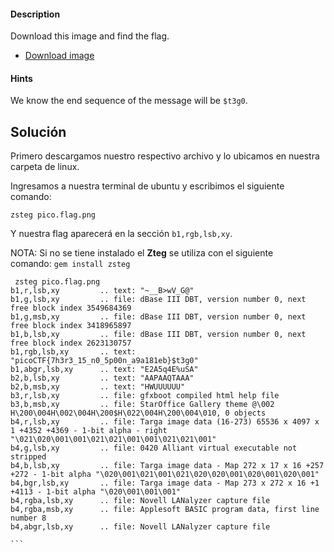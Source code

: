 #### Description

[](https://github.com/JazSparrow/Hacking-notes-2025/blob/main/Hacking-notes-2025/PicoCTF/Tarea%203%20-%20Forensic/02_St3g0.md#description)

Download this image and find the flag.

- [Download image](https://artifacts.picoctf.net/c/215/pico.flag.png)

#### Hints

[](https://github.com/JazSparrow/Hacking-notes-2025/blob/main/Hacking-notes-2025/PicoCTF/Tarea%203%20-%20Forensic/02_St3g0.md#hints)

We know the end sequence of the message will be `$t3g0`.

## Solución

[](https://github.com/JazSparrow/Hacking-notes-2025/blob/main/Hacking-notes-2025/PicoCTF/Tarea%203%20-%20Forensic/02_St3g0.md#soluci%C3%B3n)

Primero descargamos nuestro respectivo archivo y lo ubicamos en nuestra carpeta de linux.

Ingresamos a nuestra terminal de ubuntu y escribimos el siguiente comando:

`zsteg pico.flag.png`

Y nuestra flag aparecerá en la sección `b1,rgb,lsb,xy`.

NOTA: Si no se tiene instalado el **Zteg** se utiliza con el siguiente comando: `gem install zsteg`

````
 zsteg pico.flag.png
b1,r,lsb,xy         .. text: "~__B>wV_G@"
b1,g,lsb,xy         .. file: dBase III DBT, version number 0, next free block index 3549684369
b1,g,msb,xy         .. file: dBase III DBT, version number 0, next free block index 3418965897
b1,b,lsb,xy         .. file: dBase III DBT, version number 0, next free block index 2623130757
b1,rgb,lsb,xy       .. text: "picoCTF{7h3r3_15_n0_5p00n_a9a181eb}$t3g0"
b1,abgr,lsb,xy      .. text: "E2A5q4E%uSA"
b2,b,lsb,xy         .. text: "AAPAAQTAAA"
b2,b,msb,xy         .. text: "HWUUUUUU"
b3,r,lsb,xy         .. file: gfxboot compiled html help file
b3,b,msb,xy         .. file: StarOffice Gallery theme @\002 H\200\004H\002\004H\200$H\022\004H\200\004\010, 0 objects
b4,r,lsb,xy         .. file: Targa image data (16-273) 65536 x 4097 x 1 +4352 +4369 - 1-bit alpha - right "\021\020\001\001\021\021\001\001\021\021\001"
b4,g,lsb,xy         .. file: 0420 Alliant virtual executable not stripped
b4,b,lsb,xy         .. file: Targa image data - Map 272 x 17 x 16 +257 +272 - 1-bit alpha "\020\001\021\001\021\020\020\001\020\001\020\001"
b4,bgr,lsb,xy       .. file: Targa image data - Map 273 x 272 x 16 +1 +4113 - 1-bit alpha "\020\001\001\001"
b4,rgba,lsb,xy      .. file: Novell LANalyzer capture file
b4,rgba,msb,xy      .. file: Applesoft BASIC program data, first line number 8
b4,abgr,lsb,xy      .. file: Novell LANalyzer capture file

```